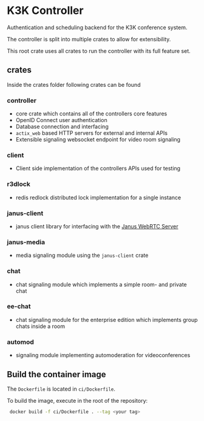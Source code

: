 # K3K Controller

Authentication and scheduling backend for the K3K conference system.

The controller is split into multiple crates to allow for extensibility.

This root crate uses all crates to run the controller with its full feature set.

## crates

Inside the crates folder following crates can be found

### controller

- core crate which contains all of the controllers core features
- OpenID Connect user authentication
- Database connection and interfacing
- `actix_web` based HTTP servers for external and internal APIs
- Extensible signaling websocket endpoint for video room signaling

### client

- Client side implementation of the controllers APIs used for testing

### r3dlock

- redis redlock distributed lock implementation for a single instance

### janus-client

- janus client library for interfacing with the [Janus WebRTC Server](https://janus.conf.meetecho.com/)

### janus-media

- media signaling module using the `janus-client` crate

### chat

- chat signaling module which implements a simple room- and private chat

### ee-chat

- chat signaling module for the enterprise edition which implements group chats inside a room

### automod

- signaling module implementing automoderation for videoconferences

## Build the container image

The `Dockerfile` is located in `ci/Dockerfile`.

To build the image, execute in the root of the repository:

```bash
 docker build -f ci/Dockerfile . --tag <your tag>
```
